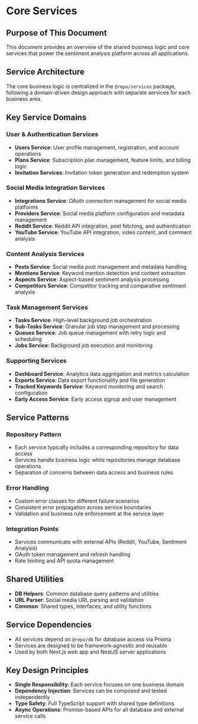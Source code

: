 # Core Services

## Purpose of This Document
This document provides an overview of the shared business logic and core services that power the sentiment analysis platform across all applications.

## Service Architecture
The core business logic is centralized in the `@repo/services` package, following a domain-driven design approach with separate services for each business area.

## Key Service Domains

### User & Authentication Services
- **Users Service**: User profile management, registration, and account operations
- **Plans Service**: Subscription plan management, feature limits, and billing logic
- **Invitation Services**: Invitation token generation and redemption system

### Social Media Integration Services
- **Integrations Service**: OAuth connection management for social media platforms
- **Providers Service**: Social media platform configuration and metadata management
- **Reddit Service**: Reddit API integration, post fetching, and authentication
- **YouTube Service**: YouTube API integration, video content, and comment analysis

### Content Analysis Services
- **Posts Service**: Social media post management and metadata handling
- **Mentions Service**: Keyword mention detection and content extraction
- **Aspects Service**: Aspect-based sentiment analysis processing
- **Competitors Service**: Competitor tracking and comparative sentiment analysis

### Task Management Services
- **Tasks Service**: High-level background job orchestration
- **Sub-Tasks Service**: Granular job step management and processing
- **Queues Service**: Job queue management with retry logic and scheduling
- **Jobs Service**: Background job execution and monitoring

### Supporting Services
- **Dashboard Service**: Analytics data aggregation and metrics calculation
- **Exports Service**: Data export functionality and file generation
- **Tracked Keywords Service**: Keyword monitoring and search configuration
- **Early Access Service**: Early access signup and user management

## Service Patterns

### Repository Pattern
- Each service typically includes a corresponding repository for data access
- Services handle business logic while repositories manage database operations
- Separation of concerns between data access and business rules

### Error Handling
- Custom error classes for different failure scenarios
- Consistent error propagation across service boundaries
- Validation and business rule enforcement at the service layer

### Integration Points
- Services communicate with external APIs (Reddit, YouTube, Sentiment Analysis)
- OAuth token management and refresh handling
- Rate limiting and API quota management

## Shared Utilities
- **DB Helpers**: Common database query patterns and utilities
- **URL Parser**: Social media URL parsing and validation
- **Common**: Shared types, interfaces, and utility functions

## Service Dependencies
- All services depend on `@repo/db` for database access via Prisma
- Services are designed to be framework-agnostic and reusable
- Used by both Next.js web app and NestJS server applications

## Key Design Principles
- **Single Responsibility**: Each service focuses on one business domain
- **Dependency Injection**: Services can be composed and tested independently
- **Type Safety**: Full TypeScript support with shared type definitions
- **Async Operations**: Promise-based APIs for all database and external service calls

